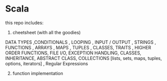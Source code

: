 # Scala

this repo includes:
1) cheetsheet (with all the goodies)

DATA TYPES ,CONDITIONALS , LOOPING , INPUT / OUTPUT , STRINGS , FUNCTIONS , ARRAYS , MAPS , TUPLES , CLASSES, TRAITS , HIGHER ORDER FUNCTIONS, FILE I/O,  EXCEPTION HANDLING, CLASSES, INHERITANCE, ABSTRACT CLASS, COLLECTIONS [lists, sets, maps, tuples, options, iterators] , Regular Expressions

2) function implementation
